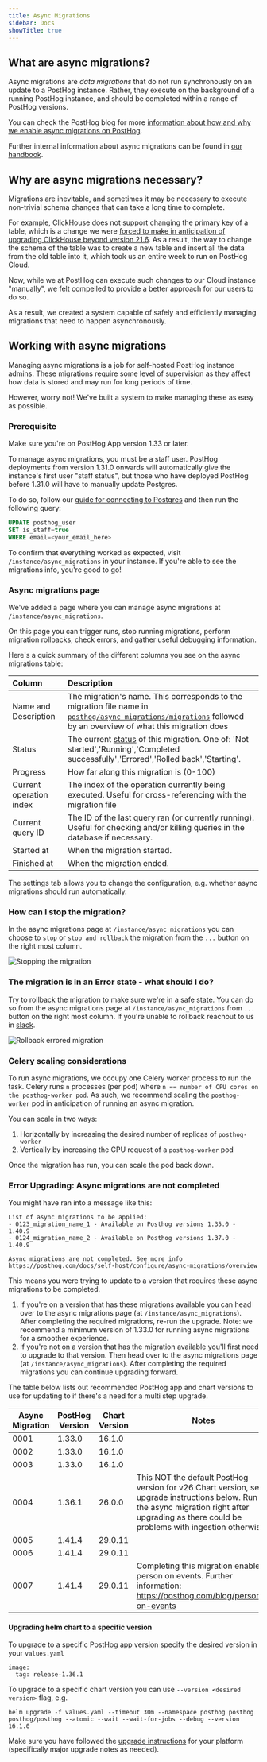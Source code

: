 ```yaml
---
title: Async Migrations
sidebar: Docs
showTitle: true
---
```


## What are async migrations?

Async migrations are _data migrations_ that do not run synchronously on an update to a PostHog instance. Rather, they execute on the background of a running PostHog instance, and should be completed within a range of PostHog versions.

You can check the PostHog blog for more [information about how and why we enable async migrations on PostHog](/blog/async-migrations).

Further internal information about async migrations can be found in [our handbook](/handbook/engineering/databases/async-migrations).

## Why are async migrations necessary?

Migrations are inevitable, and sometimes it may be necessary to execute non-trivial schema changes that can take a long time to complete.

For example, ClickHouse does not support changing the primary key of a table, which is a change we were [forced to make in anticipation of upgrading ClickHouse beyond version 21.6](https://github.com/PostHog/posthog/issues/5684). As a result, the way to change the schema of the table was to create a new table and insert all the data from the old table into it, which took us an entire week to run on PostHog Cloud.

Now, while we at PostHog can execute such changes to our Cloud instance "manually", we felt compelled to provide a better approach for our users to do so.

As a result, we created a system capable of safely and efficiently managing migrations that need to happen asynchronously.

## Working with async migrations

Managing async migrations is a job for self-hosted PostHog instance admins. These migrations require some level of supervision as they affect how data is stored and may run for long periods of time.

However, worry not! We've built a system to make managing these as easy as possible.

### Prerequisite

Make sure you're on PostHog App version 1.33 or later.

To manage async migrations, you must be a staff user. PostHog deployments from version 1.31.0 onwards will automatically give the instance's first user "staff status", but those who have deployed PostHog before 1.31.0 will have to manually update Postgres.

To do so, follow our [guide for connecting to Postgres](/docs/self-host/deploy/troubleshooting#how-do-i-connect-to-postgres) and then run the following query:

```sql
UPDATE posthog_user
SET is_staff=true
WHERE email=<your_email_here>
```

To confirm that everything worked as expected, visit `/instance/async_migrations` in your instance. If you're able to see the migrations info, you're good to go!

### Async migrations page

We've added a page where you can manage async migrations at `/instance/async_migrations`.

On this page you can trigger runs, stop running migrations, perform migration rollbacks, check errors, and gather useful debugging information.

Here's a quick summary of the different columns you see on the async migrations table:

| Column | Description |
| :----- | :-------- |
| Name and Description | The migration's name. This corresponds to the migration file name in [`posthog/async_migrations/migrations`](https://github.com/PostHog/posthog/tree/master/posthog/async_migrations/migrations) followed by an overview of what this migration does |
| Status | The current [status](https://github.com/PostHog/posthog/blob/master/posthog/models/async_migration.py#L5) of this migration. One of: 'Not started','Running','Completed successfully','Errored','Rolled back','Starting'. |
| Progress | How far along this migration is (0-100) |
| Current operation index | The index of the operation currently being executed. Useful for cross-referencing with the migration file |
| Current query ID | The ID of the last query ran (or currently running). Useful for checking and/or killing queries in the database if necessary. |
| Started at | When the migration started. |
| Finished at | When the migration ended. |

The settings tab allows you to change the configuration, e.g. whether async migrations should run automatically.

### How can I stop the migration?

In the async migrations page at `/instance/async_migrations` you can choose to `stop` or `stop and rollback` the migration from the `...` button on the right most column.

![Stopping the migration](../../../images/async-migrations-stop-rollback.png)

### The migration is in an Error state - what should I do?

Try to rollback the migration to make sure we're in a safe state. You can do so from the async migrations page at `/instance/async_migrations` from `...` button on the right most column. If you're unable to rollback reachout to us in [slack](/slack).

![Rollback errored migration](../../../images/async-migrations-error-rollback-button.png)


### Celery scaling considerations

To run async migrations, we occupy one Celery worker process to run the task. Celery runs `n` processes (per pod) where `n == number of CPU cores on the posthog-worker pod`. As such, we recommend scaling the `posthog-worker` pod in anticipation of running an async migration.

You can scale in two ways:

1. Horizontally by increasing the desired number of replicas of `posthog-worker`
2. Vertically by increasing the CPU request of a `posthog-worker` pod

Once the migration has run, you can scale the pod back down.

### Error Upgrading: Async migrations are not completed

You might have ran into a message like this:
```
List of async migrations to be applied:
- 0123_migration_name_1 - Available on Posthog versions 1.35.0 - 1.40.9
- 0124_migration_name_2 - Available on Posthog versions 1.37.0 - 1.40.9

Async migrations are not completed. See more info https://posthog.com/docs/self-host/configure/async-migrations/overview
```

This means you were trying to update to a version that requires these async migrations to be completed.
1. If you're on a version that has these migrations available you can head over to the async migrations page (at `/instance/async_migrations`). After completing the required migrations, re-run the upgrade. Note: we recommend a minimum version of 1.33.0 for running async migrations for a smoother experience.
1. If you're not on a version that has the migration available you'll first need to upgrade to that version. Then head over to the async migrations page (at `/instance/async_migrations`). After completing the required migrations you can continue upgrading forward.

The table below lists out recommended PostHog app and chart versions to use for updating to if there's a need for a multi step upgrade.

| Async Migration | PostHog Version | Chart Version | Notes  |
| --------------- | --------------- | --------------| ------ |
| 0001            | 1.33.0          | 16.1.0        |        |
| 0002            | 1.33.0          | 16.1.0        |        |
| 0003            | 1.33.0          | 16.1.0        |        |
| 0004            | 1.36.1          | 26.0.0        | This NOT the default PostHog version for v26 Chart version, see upgrade instructions below. Run the async migration right after upgrading as there could be problems with ingestion otherwise | 
| 0005            | 1.41.4          | 29.0.11       |        |
| 0006            | 1.41.4          | 29.0.11       |        |
| 0007            | 1.41.4          | 29.0.11       | Completing this migration enables person on events. Further information: https://posthog.com/blog/persons-on-events |

#### Upgrading helm chart to a specific version

To upgrade to a specific PostHog app version specify the desired version in your `values.yaml`
```
image:
  tag: release-1.36.1
```

To upgrade to a specific chart version you can use `--version <desired version>` flag, e.g.
```
helm upgrade -f values.yaml --timeout 30m --namespace posthog posthog posthog/posthog --atomic --wait --wait-for-jobs --debug --version 16.1.0
```
Make sure you have followed the [upgrade instructions](https://posthog.com/docs/runbook/upgrading-posthog) for your platform (specifically major upgrade notes as needed).
